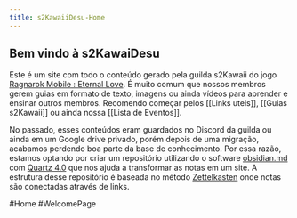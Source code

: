 ```yaml
---
title: s2KawaiiDesu-Home
---
```


## Bem vindo à s2KawaiDesu

Este é um site com todo o conteúdo gerado pela guilda s2Kawaii do jogo [Ragnarok Mobile : Eternal Love](https://na.ragnaroketernallove.com). É muito comum que nossos membros gerem guias em formato de texto, imagens ou ainda vídeos para aprender e ensinar outros membros. Recomendo começar pelos [[Links uteis]], [[Guias s2Kawaii]] ou ainda nossa [[Lista de Eventos]].

No passado, esses conteúdos eram guardados no Discord da guilda ou ainda em um Google drive privado, porém depois de uma migração, acabamos perdendo boa parte da base de conhecimento. Por essa razão, estamos optando por criar um repositório utilizando o software [obsidian.md](https://obsidian.md) com  [Quartz 4.0](https://quartz.jzhao.xyz) que nos ajuda a transformar as notas em um site. A estrutura desse repositório é baseada no método [Zettelkasten](https://zettelkasten.de) onde notas são conectadas através de links.

#Home #WelcomePage
